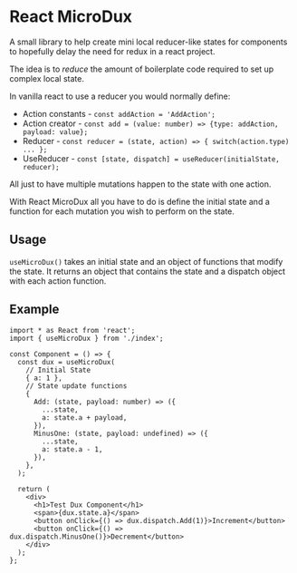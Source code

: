 # React MicroDux

A small library to help create mini local reducer-like states for components to hopefully delay the need for redux in a react project.

The idea is to _reduce_ the amount of boilerplate code required to set up complex local state.

In vanilla react to use a reducer you would normally define:

- Action constants - `const addAction = 'AddAction';`
- Action creator - `const add = (value: number) => {type: addAction, payload: value};`
- Reducer - `const reducer = (state, action) => { switch(action.type) ... };`
- UseReducer - `const [state, dispatch] = useReducer(initialState, reducer);`

All just to have multiple mutations happen to the state with one action.

With React MicroDux all you have to do is define the initial state and a function
for each mutation you wish to perform on the state.

## Usage

`useMicroDux()` takes an initial state and an object of functions that modify the state.
It returns an object that contains the state and a dispatch object with each action function.

## Example

```tsx
import * as React from 'react';
import { useMicroDux } from './index';

const Component = () => {
  const dux = useMicroDux(
    // Initial State
    { a: 1 },
    // State update functions
    {
      Add: (state, payload: number) => ({
        ...state,
        a: state.a + payload,
      }),
      MinusOne: (state, payload: undefined) => ({
        ...state,
        a: state.a - 1,
      }),
    },
  );

  return (
    <div>
      <h1>Test Dux Component</h1>
      <span>{dux.state.a}</span>
      <button onClick={() => dux.dispatch.Add(1)}>Increment</button>
      <button onClick={() => dux.dispatch.MinusOne()}>Decrement</button>
    </div>
  );
};
```
